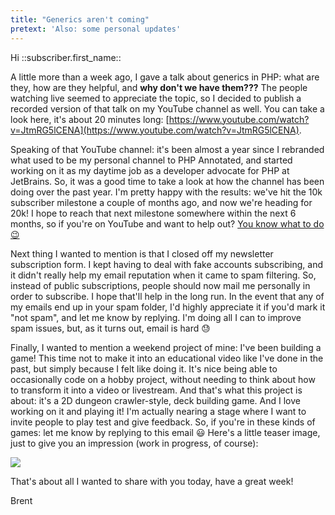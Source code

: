 ```yaml
---
title: "Generics aren't coming"
pretext: 'Also: some personal updates'
---
```


Hi ::subscriber.first_name::

A little more than a week ago, I gave a talk about generics in PHP: what are they, how are they helpful, and **why don't we have them???** The people watching live seemed to appreciate the topic, so I decided to publish a recorded version of that talk on my YouTube channel as well. You can take a look here, it's about 20 minutes long: [https://www.youtube.com/watch?v=JtmRG5lCENA](https://www.youtube.com/watch?v=JtmRG5lCENA).

Speaking of that YouTube channel: it's been almost a year since I rebranded what used to be my personal channel to PHP Annotated, and started working on it as my daytime job as a developer advocate for PHP at JetBrains. So, it was a good time to take a look at how the channel has been doing over the past year. I'm pretty happy with the results: we've hit the 10k subscriber milestone a couple of months ago, and now we're heading for 20k! I hope to reach that next milestone somewhere within the next 6 months, so if you're on YouTube and want to help out? [You know what to do 😉](https://www.youtube.com/@phpannotated)

Next thing I wanted to mention is that I closed off my newsletter subscription form. I kept having to deal with fake accounts subscribing, and it didn't really help my email reputation when it came to spam filtering. So, instead of public subscriptions, people should now mail me personally in order to subscribe. I hope that'll help in the long run. In the event that any of my emails end up in your spam folder, I'd highly appreciate it if you'd mark it "not spam", and let me know by replying. I'm doing all I can to improve spam issues, but, as it turns out, email is hard 😓

Finally, I wanted to mention a weekend project of mine: I've been building a game! This time not to make it into an educational video like I've done in the past, but simply because I felt like doing it. It's nice being able to occasionally code on a hobby project, without needing to think about how to transform it into a video or livestream. And that's what this project is about: it's a 2D dungeon crawler-style, deck building game. And I love working on it and playing it! I'm actually nearing a stage where I want to invite people to play test and give feedback. So, if you're in these kinds of games: let me know by replying to this email 😃 Here's a little teaser image, just to give you an impression (work in progress, of course):

<p>
<a href="https://stitcher.io/resources/img/static/dungeon.png">
<img src="https://stitcher.io/resources/img/static/dungeon.png"/>
</a>
</p>

That's about all I wanted to share with you today, have a great week!

Brent
